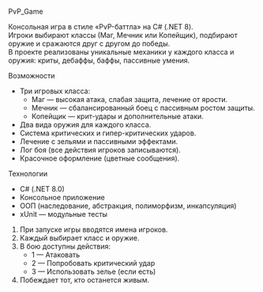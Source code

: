 PvP_Game

Консольная игра в стиле «PvP-баттла» на C# (.NET 8).  
Игроки выбирают классы (Маг, Мечник или Копейщик), подбирают оружие и сражаются друг с другом до победы.  
В проекте реализованы уникальные механики у каждого класса и оружия: криты, дебаффы, баффы, пассивные умения.

Возможности
- Три игровых класса:
  - Маг — высокая атака, слабая защита, лечение от ярости.
  - Мечник — сбалансированный боец с пассивным ростом защиты.
  - Копейщик — крит-удары и дополнительные атаки.
- Два вида оружия для каждого класса.
- Система критических и гипер-критических ударов.
- Лечение с зельями и пассивными эффектами.
- Лог боя (все действия игроков записываются).
- Красочное оформление (цветные сообщения).

Технологии
- C# (.NET 8.0)
- Консольное приложение
- ООП (наследование, абстракция, полиморфизм, инкапсуляция)
- xUnit — модульные тесты

1. При запуске игры вводятся имена игроков.
2. Каждый выбирает класс и оружие.
3. В бою доступны действия:
   - 1 — Атаковать
   - 2 — Попробовать критический удар
   - 3 — Использовать зелье (если есть)
4. Побеждает тот, кто останется живым.
